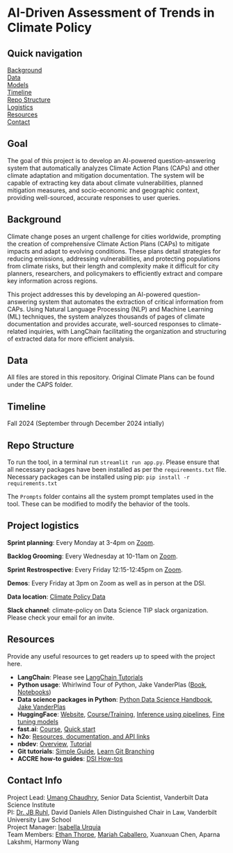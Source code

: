 # AI-Driven Assessment of Trends in Climate Policy

## Quick navigation
[Background](#background)  
[Data](#data)  
[Models](#models)  
[Timeline](#timeline)  
[Repo Structure](#repo-structure)  
[Logistics](#project-logistics)  
[Resources](#resources)  
[Contact](#contact-info)

## Goal

The goal of this project is to develop an AI-powered question-answering system that automatically analyzes Climate Action Plans (CAPs) and other climate adaptation and mitigation documentation. The system will be capable of extracting key data about climate vulnerabilities, planned mitigation measures, and socio-economic and geographic context, providing well-sourced, accurate responses to user queries. 

## Background 

Climate change poses an urgent challenge for cities worldwide, prompting the creation of comprehensive Climate Action Plans (CAPs) to mitigate impacts and adapt to evolving conditions. These plans detail strategies for reducing emissions, addressing vulnerabilities, and protecting populations from climate risks, but their length and complexity make it difficult for city planners, researchers, and policymakers to efficiently extract and compare key information across regions.

This project addresses this by developing an AI-powered question-answering system that automates the extraction of critical information from CAPs. Using Natural Language Processing (NLP) and Machine Learning (ML) techniques, the system analyzes thousands of pages of climate documentation and provides accurate, well-sourced responses to climate-related inquiries, with LangChain facilitating the organization and structuring of extracted data for more efficient analysis.

## Data

All files are stored in this repository. Original Climate Plans can be found under the CAPS folder. 

## Timeline

Fall 2024 (September through December 2024 intially)

## Repo Structure 

To run the tool, in a terminal run ```streamlit run app.py```. Please ensure that all necessary packages have been installed as per the ```requirements.txt``` file. Necessary packages can be installed using pip: ```pip install -r requirements.txt``` 

The ```Prompts``` folder contains all the system prompt templates used in the tool. These can be modified to modify the behavior of the tools. 

## Project logistics

**Sprint planning**: Every Monday at 3-4pm on [Zoom](https://vanderbilt.zoom.us/j/99721970914?pwd=UK6icdNV4bKaXiVZAArk8aVatmzKEC.1&from=addon). 

**Backlog Grooming**: Every Wednesday at 10-11am on [Zoom](https://vanderbilt.zoom.us/j/98299561939?pwd=vl4Aa7HvmBoTCVR4QaaRlpRKevxYpo.1&from=addon). 

**Sprint Restrospective**: Every Friday 12:15-12:45pm on [Zoom](https://vanderbilt.zoom.us/j/97196543286?pwd=Km2IIUtF0fltijN5oQ92v9wtrNqKt4.1&from=addon). 

**Demos**: Every Friday at 3pm on Zoom as well as in person at the DSI.  

**Data location**: [Climate Policy Data](https://vanderbilt365-my.sharepoint.com/:f:/g/personal/ethan_i_thorpe_vanderbilt_edu/Eu8eb1jCuJpKoSTcq--22E4BSKa8mQxXrjD8p-2wrlX_hQ?e=P0j56t)

**Slack channel**: climate-policy on Data Science TIP slack organization. Please check your email for an invite. 

## Resources 

Provide any useful resources to get readers up to speed with the project here. 

* **LangChain**: Please see [LangChain Tutorials](https://python.langchain.com/docs/tutorials/)
* **Python usage**: Whirlwind Tour of Python, Jake VanderPlas ([Book](https://learning.oreilly.com/library/view/a-whirlwind-tour/9781492037859/), [Notebooks](https://github.com/jakevdp/WhirlwindTourOfPython))
* **Data science packages in Python**: [Python Data Science Handbook, Jake VanderPlas](https://jakevdp.github.io/PythonDataScienceHandbook/) 
* **HuggingFace**: [Website](https://huggingface.co/transformers/index.html), [Course/Training](https://huggingface.co/course/chapter1), [Inference using pipelines](https://huggingface.co/transformers/task_summary.html), [Fine tuning models](https://huggingface.co/transformers/training.html)
* **fast.ai**: [Course](https://course.fast.ai/), [Quick start](https://docs.fast.ai/quick_start.html)
* **h2o**: [Resources, documentation, and API links](https://docs.h2o.ai/#h2o)
* **nbdev**: [Overview](https://nbdev.fast.ai/), [Tutorial](https://nbdev.fast.ai/tutorial.html)
* **Git tutorials**: [Simple Guide](https://rogerdudler.github.io/git-guide/), [Learn Git Branching](https://learngitbranching.js.org/?locale=en_US)
* **ACCRE how-to guides**: [DSI How-tos](https://github.com/vanderbilt-data-science/how-tos)  

## Contact Info

Project Lead: [Umang Chaudhry](mailto:umang.chaudhry@vanderbilt.edu), Senior Data Scientist, Vanderbilt Data Science Institute  
PI: [Dr. JB Ruhl](mailto:jb.ruhl@vanderbilt.edu), David Daniels Allen Distinguished Chair in Law, Vanderbilt University Law School  
Project Manager: [Isabella Urquia](mailto:isabella.m.urquia@vanderbilt.edu)  
Team Members: [Ethan Thorpe](mailto:ethan.i.thorpe@vanderbilt.edu), [Mariah Caballero](mailto:mariah.d.caballero@vanderbilt.edu), Xuanxuan Chen, Aparna Lakshmi, Harmony Wang  
